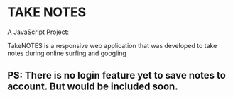 # TAKE NOTES

A JavaScript Project:

TakeNOTES is a responsive web application that was developed to take notes during online surfing and googling

## PS: There is no login feature yet to save notes to account. But would be included soon. 